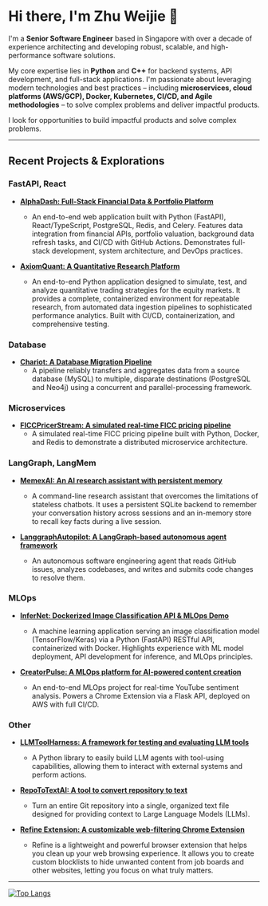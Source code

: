 # Hi there, I'm Zhu Weijie 👋

I'm a **Senior Software Engineer** based in Singapore with over a decade of experience architecting and developing robust, scalable, and high-performance software solutions. 

My core expertise lies in **Python** and **C++** for backend systems, API development, and full-stack applications. I'm passionate about leveraging modern technologies and best practices – including **microservices, cloud platforms (AWS/GCP), Docker, Kubernetes, CI/CD, and Agile methodologies** – to solve complex problems and deliver impactful products.

I look for opportunities to build impactful products and solve complex problems.

---

## Recent Projects & Explorations

### FastAPI, React

*   **[AlphaDash: Full-Stack Financial Data & Portfolio Platform](https://github.com/zhu-weijie/alpha-dash)**
    * An end-to-end web application built with Python (FastAPI), React/TypeScript, PostgreSQL, Redis, and Celery. Features data integration from financial APIs, portfolio valuation, background data refresh tasks, and CI/CD with GitHub Actions. Demonstrates full-stack development, system architecture, and DevOps practices.

*   **[AxiomQuant: A Quantitative Research Platform](https://github.com/zhu-weijie/axiom-quant)**
    * An end-to-end Python application designed to simulate, test, and analyze quantitative trading strategies for the equity markets. It provides a complete, containerized environment for repeatable research, from automated data ingestion pipelines to sophisticated performance analytics. Built with CI/CD, containerization, and comprehensive testing.

### Database
*   **[Chariot: A Database Migration Pipeline](https://github.com/zhu-weijie/chariot-data-pipeline)**
    * A pipeline reliably transfers and aggregates data from a source database (MySQL) to multiple, disparate destinations (PostgreSQL and Neo4j) using a concurrent and parallel-processing framework.

### Microservices

*   **[FICCPricerStream: A simulated real-time FICC pricing pipeline](https://github.com/zhu-weijie/ficc-pricer-stream)**
    * A simulated real-time FICC pricing pipeline built with Python, Docker, and Redis to demonstrate a distributed microservice architecture.

### LangGraph, LangMem

*   **[MemexAI: An AI research assistant with persistent memory](https://github.com/zhu-weijie/memex-ai)**
    * A command-line research assistant that overcomes the limitations of stateless chatbots. It uses a persistent SQLite backend to remember your conversation history across sessions and an in-memory store to recall key facts during a live session.

*   **[LanggraphAutopilot: A LangGraph-based autonomous agent framework](https://github.com/zhu-weijie/langgraph-autopilot)**
    * An autonomous software engineering agent that reads GitHub issues, analyzes codebases, and writes and submits code changes to resolve them.

### MLOps

*   **[InferNet: Dockerized Image Classification API & MLOps Demo](https://github.com/zhu-weijie/infer-net)**
    * A machine learning application serving an image classification model (TensorFlow/Keras) via a Python (FastAPI) RESTful API, containerized with Docker. Highlights experience with ML model deployment, API development for inference, and MLOps principles.

*   **[CreatorPulse: A MLOps platform for AI-powered content creation](https://github.com/zhu-weijie/creator-pulse)**
    * An end-to-end MLOps project for real-time YouTube sentiment analysis. Powers a Chrome Extension via a Flask API, deployed on AWS with full CI/CD.

### Other

*   **[LLMToolHarness: A framework for testing and evaluating LLM tools](https://github.com/zhu-weijie/llm-tool-harness)**
    * A Python library to easily build LLM agents with tool-using capabilities, allowing them to interact with external systems and perform actions.

*   **[RepoToTextAI: A tool to convert repository to text](https://github.com/zhu-weijie/repo-to-text-ai)**
    * Turn an entire Git repository into a single, organized text file designed for providing context to Large Language Models (LLMs).

*   **[Refine Extension: A customizable web-filtering Chrome Extension](https://github.com/zhu-weijie/refine-extension)**
    * Refine is a lightweight and powerful browser extension that helps you clean up your web browsing experience. It allows you to create custom blocklists to hide unwanted content from job boards and other websites, letting you focus on what truly matters.

---

[![Top Langs](https://github-readme-stats.vercel.app/api/top-langs/?username=zhu-weijie&layout=compact&theme=vision-friendly-dark)](https://github.com/anuraghazra/github-readme-stats)
